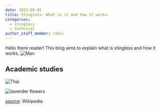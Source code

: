 ```yaml
---
date: 2023-09-05
title: Stingless: What is it and how it works.
categories:
  - stingless
  - technical
author_staff_member: rahul 
---
```

Hello there reader! This blog aims to explain what is stingless and how it works.
![Man](https://source.unsplash.com/random/1500x1146)



## Academic studies



![Thai](https://source.unsplash.com/random/1500x1147)


![lavender flowers](https://source.unsplash.com/random/1500x1148)


[source](https://en.wikipedia.org/wiki/History_of_marketing): Wikipedia
